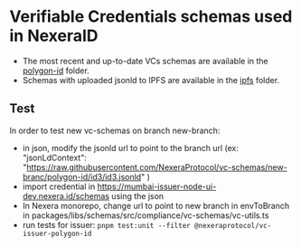 # Verifiable Credentials schemas used in NexeraID

- The most recent and up-to-date VCs schemas are available in the [polygon-id](./polygon-id) folder.
- Schemas with uploaded jsonld to IPFS are available in the [ipfs](./ipfs) folder.

## Test

In order to test new vc-schemas on branch new-branch:

- in json, modify the jsonld url to point to the branch url (ex: "jsonLdContext": "https://raw.githubusercontent.com/NexeraProtocol/vc-schemas/new-branc/polygon-id/id3/id3.jsonld"
  )
- import credential in https://mumbai-issuer-node-ui-dev.nexera.id/schemas using the json
- In Nexera monorepo, change url to point to new branch in envToBranch in packages/libs/schemas/src/compliance/vc-schemas/vc-utils.ts
- run tests for issuer: `pnpm test:unit --filter @nexeraprotocol/vc-issuer-polygon-id`
